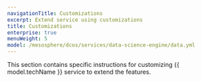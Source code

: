 ```yaml
---
navigationTitle: Customizations
excerpt: Extend service using customizations
title: Customizations
enterprise: true
menuWeight: 5
model: /mesosphere/dcos/services/data-science-engine/data.yml
---
```


This section contains specific instructions for customizing {{ model.techName }} service to extend the features.
